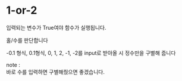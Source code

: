 # 1-or-2

입력되는 변수가 True여야 함수가 실행됩니다.

홀/수를 판단합니다

-0.1 형식, 0.1형식, 0, 1, 2, -1, -2를 input로 받아올 시
정수만을 구별해 줍니다


note :<br>
바로 수를 입력하면 구별해줬으면 좋겠습니다.
